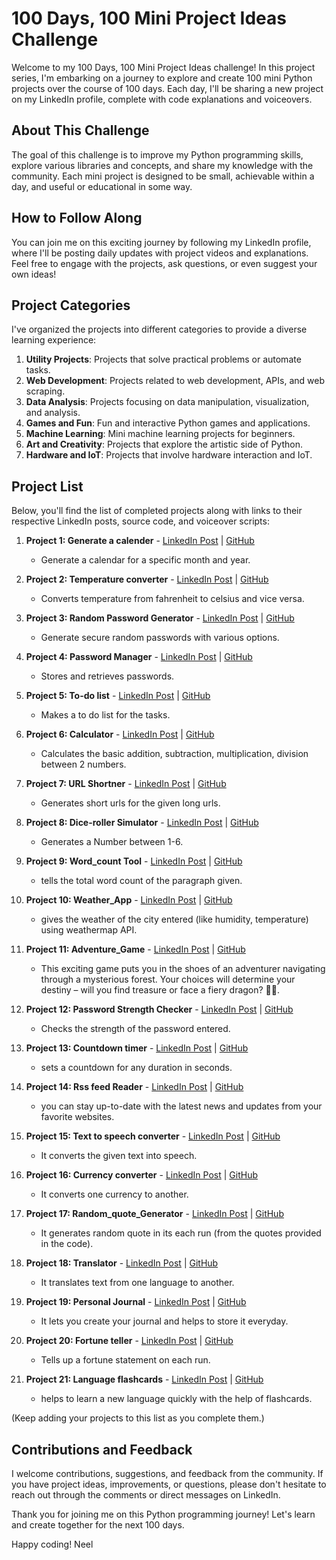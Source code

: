 # 100 Days, 100 Mini Project Ideas Challenge

Welcome to my 100 Days, 100 Mini Project Ideas challenge! In this project series, I'm embarking on a journey to explore and create 100 mini Python projects over the course of 100 days. Each day, I'll be sharing a new project on my LinkedIn profile, complete with code explanations and voiceovers.

## About This Challenge

The goal of this challenge is to improve my Python programming skills, explore various libraries and concepts, and share my knowledge with the community. Each mini project is designed to be small, achievable within a day, and useful or educational in some way.

## How to Follow Along

You can join me on this exciting journey by following my LinkedIn profile, where I'll be posting daily updates with project videos and explanations. Feel free to engage with the projects, ask questions, or even suggest your own ideas!

## Project Categories

I've organized the projects into different categories to provide a diverse learning experience:

1. **Utility Projects**: Projects that solve practical problems or automate tasks.
2. **Web Development**: Projects related to web development, APIs, and web scraping.
3. **Data Analysis**: Projects focusing on data manipulation, visualization, and analysis.
4. **Games and Fun**: Fun and interactive Python games and applications.
5. **Machine Learning**: Mini machine learning projects for beginners.
6. **Art and Creativity**: Projects that explore the artistic side of Python.
7. **Hardware and IoT**: Projects that involve hardware interaction and IoT.

## Project List

Below, you'll find the list of completed projects along with links to their respective LinkedIn posts, source code, and voiceover scripts:

1. **Project 1: Generate a calender** - [LinkedIn Post](https://www.linkedin.com/posts/neelmishra07_100days100miniprojects-python-codingchallenge-activity-7109218179423309824-2oVE?utm_source=share&utm_medium=member_desktop) | [GitHub](https://github.com/Neel-07/100-days_100-miniprojects_python/blob/main/Programs/Calender.py)
   - Generate a calendar for a specific month and year.
    

2. **Project 2: Temperature converter** - [LinkedIn Post](https://www.linkedin.com/posts/neelmishra07_100days100miniprojects-python-codingchallenge-activity-7109399893248516097-6i_F?utm_source=share&utm_medium=member_desktop) | [GitHub](https://github.com/Neel-07/100-days_100-miniprojects_python/blob/main/Programs/temperature.py)
   - Converts temperature from fahrenheit to celsius and vice versa.
   
    
3. **Project 3: Random Password Generator** - [LinkedIn Post](https://www.linkedin.com/posts/neelmishra07_100days100miniprojects-python-codingchallenge-activity-7109724925518618624-DSdr?utm_source=share&utm_medium=member_desktop) | [GitHub](https://github.com/Neel-07/100-days_100-miniprojects_python/blob/main/Programs/password.py)
   - Generate secure random passwords with various options.
   
4. **Project 4: Password Manager** - [LinkedIn Post](https://www.linkedin.com/posts/neelmishra07_100days100miniprojects-python-codingchallenge-activity-7110152619855114240-Yyaq?utm_source=share&utm_medium=member_desktop) | [GitHub](https://github.com/Neel-07/100-days_100-miniprojects_python/blob/main/Programs/Password_Manager.py)
   - Stores and retrieves passwords.
     
5. **Project 5: To-do list** - [LinkedIn Post](https://www.linkedin.com/posts/neelmishra07_100days100miniprojects-python-codingchallenge-activity-7110441773344129024-QXdW?utm_source=share&utm_medium=member_desktop)  |  [GitHub](https://github.com/Neel-07/100-days_100-miniprojects_python/blob/main/Programs/To-do.py)
   - Makes a to do list for the tasks.
     
6. **Project 6: Calculator** - [LinkedIn Post](https://www.linkedin.com/posts/neelmishra07_100days100miniprojects-python-codingchallenge-activity-7110871078951911425-s8wb?utm_source=share&utm_medium=member_desktop)  |  [GitHub](https://github.com/Neel-07/100-days_100-miniprojects_python/blob/main/Programs/Calculator.py)
   - Calculates the basic addition, subtraction, multiplication, division between 2 numbers.
  
7. **Project 7: URL Shortner** - [LinkedIn Post](https://www.linkedin.com/posts/neelmishra07_100days100miniprojects-python-codingchallenge-activity-7111230059750789120-bQGi?utm_source=share&utm_medium=member_desktop)  |  [GitHub](https://github.com/Neel-07/100-days_100-miniprojects_python/blob/main/Programs/url_shortner.py)
   - Generates short urls for the given long urls.
  
8. **Project 8: Dice-roller Simulator** - [LinkedIn Post](https://www.linkedin.com/posts/neelmishra07_100days100miniprojects-python-codingchallenge-activity-7111549237737197568-TI--?utm_source=share&utm_medium=member_desktop)  |  [GitHub](https://github.com/Neel-07/100-days_100-miniprojects_python/blob/main/Programs/dice_roller.py)
   - Generates a Number between 1-6.

9. **Project 9: Word_count Tool** - [LinkedIn Post](https://www.linkedin.com/posts/neelmishra07_100days100miniprojects-python-codingchallenge-activity-7111895640502116353-eQdl?utm_source=share&utm_medium=member_desktop)  |  [GitHub](https://github.com/Neel-07/100-days_100-miniprojects_python/blob/main/Programs/Word_count_tool.py)
   - tells the total word count of the paragraph given.
  
10. **Project 10: Weather_App** - [LinkedIn Post](https://www.linkedin.com/posts/neelmishra07_100days100miniprojects-python-codingchallenge-activity-7112263473174130688-Fky4?utm_source=share&utm_medium=member_desktop)  |  [GitHub](https://github.com/Neel-07/100-days_100-miniprojects_python/blob/main/Programs/Weather.py)
    - gives the weather of the city entered (like humidity, temperature) using weathermap API.
   
11. **Project 11: Adventure_Game** - [LinkedIn Post](https://www.linkedin.com/posts/neelmishra07_100days100miniprojects-python-codingchallenge-activity-7112624355347435521-B2jJ?utm_source=share&utm_medium=member_desktop)  |  [GitHub](https://github.com/Neel-07/100-days_100-miniprojects_python/blob/main/Programs/adventure_game.py)
    - This exciting game puts you in the shoes of an adventurer navigating through a mysterious forest. Your choices will determine your destiny – will you find treasure or face a fiery dragon? 🐉🌳.
   
12. **Project 12: Password Strength Checker** - [LinkedIn Post](https://www.linkedin.com/posts/neelmishra07_100days100miniprojects-python-codingchallenge-activity-7113014127115087874-F5Uw?utm_source=share&utm_medium=member_desktop)  |  [GitHub](https://github.com/Neel-07/100-days_100-miniprojects_python/blob/main/Programs/Password_strength_checker.py)
    - Checks the strength of the password entered.
       
13. **Project 13: Countdown timer** - [LinkedIn Post](https://www.linkedin.com/posts/neelmishra07_100days100miniprojects-python-codingchallenge-activity-7113379195430326272-Rtsd?utm_source=share&utm_medium=member_desktop)  |  [GitHub](https://github.com/Neel-07/100-days_100-miniprojects_python/blob/main/Programs/countdown.py)
    - sets a countdown for any duration in seconds.
   
14. **Project 14: Rss feed Reader** - [LinkedIn Post](https://www.linkedin.com/posts/neelmishra07_100days100miniprojects-python-codingchallenge-activity-7113735738206138368-Crgx?utm_source=share&utm_medium=member_desktop)  |  [GitHub](https://github.com/Neel-07/100-days_100-miniprojects_python/blob/main/Programs/news.py)
    -  you can stay up-to-date with the latest news and updates from your favorite websites.
   
15. **Project 15: Text to speech converter** - [LinkedIn Post](https://www.linkedin.com/posts/neelmishra07_100days100miniprojects-python-codingchallenge-activity-7114088883151122432-xZey?utm_source=share&utm_medium=member_desktop)  |  [GitHub](https://github.com/Neel-07/100-days_100-miniprojects_python/blob/main/Programs/text2speech.py)
    -  It converts the given text into speech.

16. **Project 16: Currency converter** - [LinkedIn Post](https://www.linkedin.com/posts/neelmishra07_100days100miniprojects-python-codingchallenge-activity-7114446842171469824-ICfR?utm_source=share&utm_medium=member_desktop)  |  [GitHub](https://github.com/Neel-07/100-days_100-miniprojects_python/blob/main/Programs/currency.py)
    -  It converts one currency to another.
      
17. **Project 17: Random_quote_Generator** - [LinkedIn Post](https://www.linkedin.com/posts/neelmishra07_100days100miniprojects-python-codingchallenge-activity-7114789248561520640-blKh?utm_source=share&utm_medium=member_desktop)  |  [GitHub](https://github.com/Neel-07/100-days_100-miniprojects_python/blob/main/Programs/quote.py)
    - It generates random quote in its each run (from the quotes provided in the code).
   
18. **Project 18: Translator** - [LinkedIn Post](https://www.linkedin.com/posts/neelmishra07_100days100miniprojects-python-translation-activity-7115170246990213120-l2Hg?utm_source=share&utm_medium=member_desktop)  |  [GitHub](https://github.com/Neel-07/100-days_100-miniprojects_python/blob/main/Programs/Translator.py)
    - It translates text from one language to another.
   
19. **Project 19: Personal Journal** - [LinkedIn Post](https://www.linkedin.com/posts/neelmishra07_100days100miniprojects-python-journaling-activity-7115522799779102720-rOBB?utm_source=share&utm_medium=member_desktop)  |  [GitHub](https://github.com/Neel-07/100-days_100-miniprojects_python/blob/main/Programs/journal.py)
    - It lets you create your journal and helps to store it everyday.
   
20. **Project 20: Fortune teller** - [LinkedIn Post](https://www.linkedin.com/posts/neelmishra07_100days100miniprojects-python-fortuneteller-activity-7115901545883312128-TTlA?utm_source=share&utm_medium=member_desktop)  |  [GitHub](https://github.com/Neel-07/100-days_100-miniprojects_python/blob/main/Programs/fortune.py)
    - Tells up  a fortune statement on each run.
      
21. **Project 21: Language flashcards** - [LinkedIn Post](https://www.linkedin.com/posts/neelmishra07_100days100miniprojects-python-languagelearning-activity-7116289756207968256-_Zwj?utm_source=share&utm_medium=member_desktop)  |  [GitHub](https://github.com/Neel-07/100-days_100-miniprojects_python/blob/main/Programs/flashcard.py)
    - helps to learn a new language quickly with the help of flashcards.
    
(Keep adding your projects to this list as you complete them.)

## Contributions and Feedback

I welcome contributions, suggestions, and feedback from the community. If you have project ideas, improvements, or questions, please don't hesitate to reach out through the comments or direct messages on LinkedIn.

Thank you for joining me on this Python programming journey! Let's learn and create together for the next 100 days.

Happy coding!
Neel

